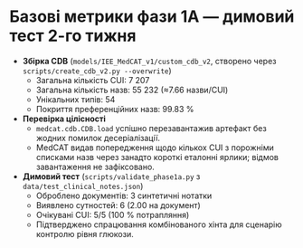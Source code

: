 # Базові метрики фази 1A — димовий тест 2-го тижня

- **Збірка CDB** (`models/IEE_MedCAT_v1/custom_cdb_v2`, створено через `scripts/create_cdb_v2.py --overwrite`)
  - Загальна кількість CUI: 7 207
  - Загальна кількість назв: 55 232 (≈7.66 назви/CUI)
  - Унікальних типів: 54
  - Покриття преференційних назв: 99.83 %
- **Перевірка цілісності**
  - `medcat.cdb.CDB.load` успішно перезавантажив артефакт без жодних помилок десеріалізації.
  - MedCAT видав попередження щодо кількох CUI з порожніми списками назв через занадто короткі еталонні ярлики; відмов завантаження не зафіксовано.
- **Димовий тест** (`scripts/validate_phase1a.py` з `data/test_clinical_notes.json`)
  - Оброблено документів: 3 синтетичні нотатки
  - Виявлено сутностей: 6 (2.00 на документ)
  - Очікувані CUI: 5/5 (100 % потрапляння)
  - Підтверджено спрацювання комбінованого хінта для сценарію контролю рівня глюкози.
